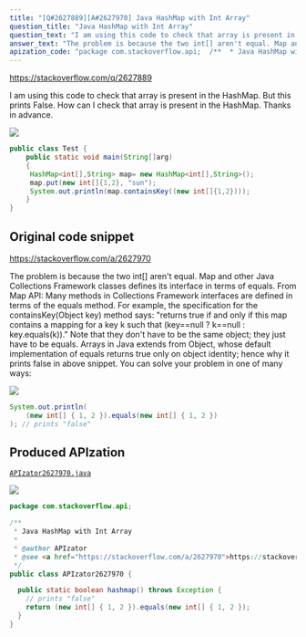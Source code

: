 ```yaml
---
title: "[Q#2627889][A#2627970] Java HashMap with Int Array"
question_title: "Java HashMap with Int Array"
question_text: "I am using this code to check that array is present in the HashMap. But this prints False. How can I check that array is present in the HashMap. Thanks in advance."
answer_text: "The problem is because the two int[] aren't equal. Map and other Java Collections Framework classes defines its interface in terms of equals. From Map API: Many methods in Collections Framework interfaces are defined in terms of the equals method. For example, the specification for the containsKey(Object key) method says: \"returns true if and only if this map contains a mapping for a key k such that (key==null ? k==null : key.equals(k)).\" Note that they don't have to be the same object; they just have to be equals. Arrays in Java extends from Object, whose default implementation of equals returns true only on object identity; hence why it prints false in above snippet. You can solve your problem in one of many ways:"
apization_code: "package com.stackoverflow.api;  /**  * Java HashMap with Int Array  *  * @author APIzator  * @see <a href=\"https://stackoverflow.com/a/2627970\">https://stackoverflow.com/a/2627970</a>  */ public class APIzator2627970 {    public static boolean hashmap() throws Exception {     // prints \"false\"     return (new int[] { 1, 2 }).equals(new int[] { 1, 2 });   } }"
---
```


https://stackoverflow.com/q/2627889

I am using this code to check that array is present in the HashMap.
But this prints False.
How can I check that array is present in the HashMap.
Thanks in advance.


<div class="code-logo"><img src="/stackoverflow.png" /></div>

```java
public class Test {
    public static void main(String[]arg)
    {
     HashMap<int[],String> map= new HashMap<int[],String>();
     map.put(new int[]{1,2}, "sun");
     System.out.println(map.containsKey((new int[]{1,2})));
    }
}
```


## Original code snippet

https://stackoverflow.com/a/2627970

The problem is because the two int[] aren&#x27;t equal.
Map and other Java Collections Framework classes defines its interface in terms of equals. From Map API:
Many methods in Collections Framework interfaces are defined in terms of the equals method. For example, the specification for the containsKey(Object key) method says: &quot;returns true if and only if this map contains a mapping for a key k such that (key==null ? k==null : key.equals(k)).&quot;
Note that they don&#x27;t have to be the same object; they just have to be equals. Arrays in Java extends from Object, whose default implementation of equals returns true only on object identity; hence why it prints false in above snippet.
You can solve your problem in one of many ways:

<div class="code-logo"><img src="/stackoverflow.png" /></div>

```java
System.out.println(
    (new int[] { 1, 2 }).equals(new int[] { 1, 2 })
); // prints "false"
```

## Produced APIzation

[`APIzator2627970.java`](https://github.com/pasqualesalza/apization/raw/main/data/search/APIzator2627970.java)

<div class="code-logo"><img src="/apizator.png" /></div>

```java
package com.stackoverflow.api;

/**
 * Java HashMap with Int Array
 *
 * @author APIzator
 * @see <a href="https://stackoverflow.com/a/2627970">https://stackoverflow.com/a/2627970</a>
 */
public class APIzator2627970 {

  public static boolean hashmap() throws Exception {
    // prints "false"
    return (new int[] { 1, 2 }).equals(new int[] { 1, 2 });
  }
}

```